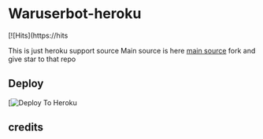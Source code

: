 # Waruserbot-heroku
[![Hits](https://hits

This is just heroku support source 
Main source is here [main source](https://github.com/waruserbot/catuserbot) fork and give star to that repo 

## Deploy
[![Deploy To Heroku]()

## credits


